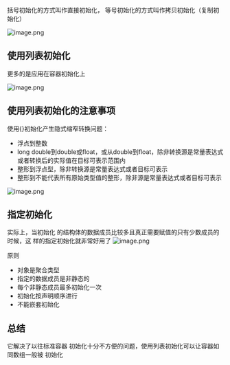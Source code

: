 括号初始化的方式叫作直接初始化，
等号初始化的方式叫作拷贝初始化（复制初始化）

![image.png](https://yaaame-1317851743.cos.ap-beijing.myqcloud.com/20240430120104.png)

## 使用列表初始化


更多的是应用在容器初始化上

![image.png](https://yaaame-1317851743.cos.ap-beijing.myqcloud.com/20240430120147.png)


## 使用列表初始化的注意事项

使用{}初始化产生隐式缩窄转换问题：
- 浮点到整数
- long double到double或float，或从double到float，除非转换源是常量表达式或者转换后的实际值在目标可表示范围内
- 整形到浮点型，除非转换源是常量表达式或者目标可表示
- 整形到不能代表所有原始类型值的整形，除非源是常量表达式或者目标可表示

![image.png](https://yaaame-1317851743.cos.ap-beijing.myqcloud.com/20240430120523.png)

## 指定初始化

实际上，当初始化 的结构体的数据成员比较多且真正需要赋值的只有少数成员的时候，这 样的指定初始化就非常好用了
![image.png](https://yaaame-1317851743.cos.ap-beijing.myqcloud.com/20240430120611.png)

原则
- 对象是聚合类型
- 指定的数据成员是非静态的
- 每个非静态成员最多初始化一次
- 初始化按声明顺序进行
- 不能嵌套初始化

## 总结

它解决了以往标准容器 初始化十分不方便的问题，使用列表初始化可以让容器如同数组一般被 初始化


